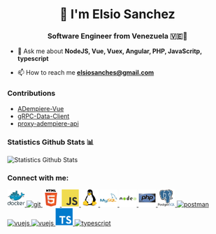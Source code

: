 <h1 align="center"> 🙏 I'm Elsio Sanchez</h1>
<h3 align="center">Software Engineer from Venezuela 🇻🇪👋</h3>


- 💬 Ask me about **NodeJS, Vue, Vuex, Angular, PHP, JavaScritp, typescript**

- 📫 How to reach me **elsiosanches@gmail.com**

### Contributions 
- [ADempiere-Vue](https://github.com/adempiere/adempiere-vue)
- [gRPC-Data-Client](https://github.com/erpcya/gRPC-Data-Client)
- [proxy-adempiere-api](https://github.com/adempiere/proxy-adempiere-api)

### Statistics Github Stats 📊
![Statistics Github Stats](https://github-readme-stats.vercel.app/api?username=ElsioSanchez&show_icons=true&title_color=fff&icon_color=79ff97&text_color=9f9f9f&bg_color=151515&hide=["contribs"])

<p align="left">
<h3 align="left">Connect with me:</h3>
<a href="https://www.docker.com/" target="_blank"> <img src="https://raw.githubusercontent.com/devicons/devicon/master/icons/docker/docker-original-wordmark.svg" alt="docker" width="40" height="40"/>
</a>
<a href="https://git-scm.com/" target="_blank"> <img src="https://www.vectorlogo.zone/logos/git-scm/git-scm-icon.svg" alt="git" width="40" height="40"/>
</a>
<a href="https://www.w3.org/html/" target="_blank"> <img src="https://raw.githubusercontent.com/devicons/devicon/master/icons/html5/html5-original-wordmark.svg" alt="html5" width="40" height="40"/>
</a>
<a href="https://developer.mozilla.org/en-US/docs/Web/JavaScript" target="_blank"> <img src="https://raw.githubusercontent.com/devicons/devicon/master/icons/javascript/javascript-original.svg" alt="javascript" width="40" height="40"/>
</a>
<a href="https://www.linux.org/" target="_blank"> <img src="https://raw.githubusercontent.com/devicons/devicon/master/icons/linux/linux-original.svg" alt="linux" width="40" height="40"/>
</a>
<a href="https://www.mysql.com/" target="_blank"> <img src="https://raw.githubusercontent.com/devicons/devicon/master/icons/mysql/mysql-original-wordmark.svg" alt="mysql" width="40" height="40"/>
</a>
<a href="https://nodejs.org" target="_blank"> <img src="https://raw.githubusercontent.com/devicons/devicon/master/icons/nodejs/nodejs-original-wordmark.svg" alt="nodejs" width="40" height="40"/>
</a>
<a href="https://www.php.net" target="_blank"> <img src="https://raw.githubusercontent.com/devicons/devicon/master/icons/php/php-original.svg" alt="php" width="40" height="40"/>
</a>
<a href="https://www.postgresql.org" target="_blank"> <img src="https://raw.githubusercontent.com/devicons/devicon/master/icons/postgresql/postgresql-original-wordmark.svg" alt="postgresql" width="40" height="40"/>
</a>
<a href="https://postman.com" target="_blank"> <img src="https://www.vectorlogo.zone/logos/getpostman/getpostman-icon.svg" alt="postman" width="40" height="40"/>
</a>
<a href="https://vuejs.org/" target="_blank"> <img src="https://vuejs.org/images/logo.png" alt="vuejs" width="40" height="40"/>
</a>
<a href="https://vuex.vuejs.org/" target="_blank"> <img src="https://www.martincoutts.com/static/media/vuex.da7f318e.svg" alt="vuejs" width="40" height="40"/>
</a>
<a href="https://www.typescriptlang.org/" target="_blank"> <img src="https://raw.githubusercontent.com/devicons/devicon/master/icons/typescript/typescript-original.svg" alt="typescript" width="40" height="40"/>
</a> 
<a href="https://vuepress.vuejs.org/" target="_blank"> <img src="https://vuepress.vuejs.org/hero.png" alt="typescript" width="40" height="40"/>
</p>
